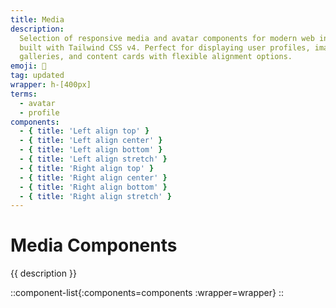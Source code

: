 ```yaml
---
title: Media
description:
  Selection of responsive media and avatar components for modern web interfaces
  built with Tailwind CSS v4. Perfect for displaying user profiles, image
  galleries, and content cards with flexible alignment options.
emoji: 🌆
tag: updated
wrapper: h-[400px]
terms:
  - avatar
  - profile
components:
  - { title: 'Left align top' }
  - { title: 'Left align center' }
  - { title: 'Left align bottom' }
  - { title: 'Left align stretch' }
  - { title: 'Right align top' }
  - { title: 'Right align center' }
  - { title: 'Right align bottom' }
  - { title: 'Right align stretch' }
---
```


# Media Components

{{ description }}

<!-- prettier-ignore -->
::component-list{:components=components :wrapper=wrapper}
::
